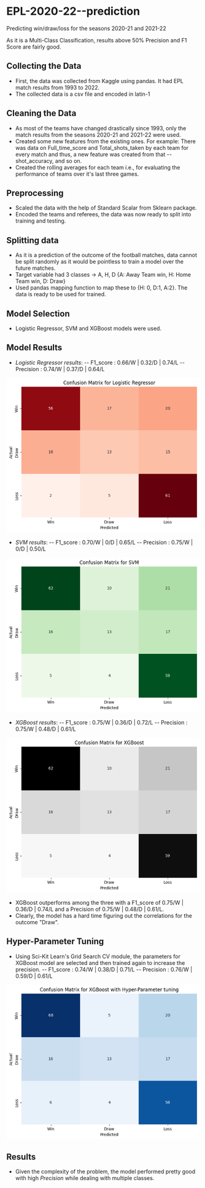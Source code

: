 # EPL-2020-22--prediction
Predicting win/draw/loss for the seasons 2020-21 and 2021-22
 
 As it is a Multi-Class Classification, results above 50% Precision and F1 Score are fairly good.
 
 ## Collecting the Data
 - First, the data was collected from Kaggle using pandas. It had EPL match results from 1993 to 2022. 
 - The collected data is a csv file and encoded in latin-1  
 
 ## Cleaning the Data
 - As most of the teams have changed drastically since 1993, only the match results from the seasons 2020-21 and 2021-22 were used.
 - Created some new features from the existing ones. For example: There was data on Full_time_score and Total_shots_taken by each team for every match and thus, a new feature was created from that -- shot_accuracy, and so on.
 - Created the rolling averages for each team i.e., for evaluating the performance of teams over it's last three games.
 
 ## Preprocessing
 - Scaled the data with the help of Standard Scalar from Sklearn package.
 - Encoded the teams and referees, the data was now ready to split into training and testing.
 
 ## Splitting data 
 - As it is a prediction of the outcome of the football matches, data cannot be split randomly as it would be pointless to train a model over the future matches.
 - Target variable had 3 classes -> A, H, D {A: Away Team win, H: Home Team win, D: Draw}
 - Used pandas mapping function to map these to {H: 0, D:1, A:2}. The data is ready to be used for trained.
 
 ## Model Selection
 - Logistic Regressor, SVM and XGBoost models were used.
 
 ## Model Results
 - *Logistic Regressor results*:
 -- F1_score  : 0.66/W | 0.32/D | 0.74/L
 -- Precision : 0.74/W | 0.37/D | 0.64/L
 
 ![](https://github.com/AnandBallure/EPL-2020-22--prediction/blob/main/LogisticRegressor-cmx.png)
 
 - *SVM results*:
 -- F1_score  : 0.70/W | 0/D | 0.65/L
 -- Precision : 0.75/W | 0/D | 0.50/L
 
 ![](https://github.com/AnandBallure/EPL-2020-22--prediction/blob/main/SVM-clr.png)
 
 - *XGBoost results*:
 -- F1_score  : 0.75/W | 0.36/D | 0.72/L
 -- Precision : 0.75/W | 0.48/D | 0.61/L
 
 ![](https://github.com/AnandBallure/EPL-2020-22--prediction/blob/main/XGBoost-cmx.png)
 
 - XGBoost outperforms among the three with a F1_score of 0.75/W | 0.36/D | 0.74/L and a Precision of 0.75/W | 0.48/D | 0.61/L.
 - Clearly, the model has a hard time figuring out the correlations for the outcome "Draw".

 ## Hyper-Parameter Tuning
 - Using Sci-Kit Learn's Grid Search CV module, the parameters for XGBoost model are selected and then trained again to increase the precision.
 -- F1_score  : 0.74/W | 0.38/D | 0.71/L
 -- Precision : 0.76/W | 0.59/D | 0.61/L
 
 ![](https://github.com/AnandBallure/EPL-2020-22--prediction/blob/main/XGBoost-Hyper-cmx.png)
 
 ## Results 
 - Given the complexity of the problem, the model performed pretty good with high *Precision* while dealing with multiple classes.
